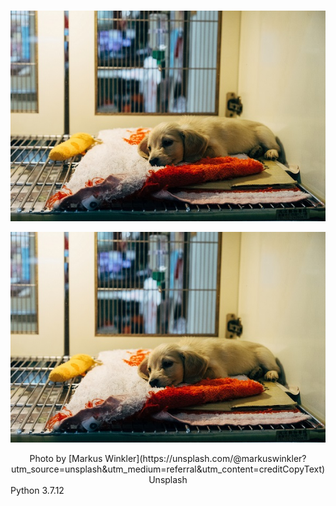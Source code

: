 # 

<p align="center">
    <img src="image.jpg" alt>
    
</p>

![Drag Racing](image.jpg "Photo by [Markus Winkler](https://unsplash.com/@markuswinkler?utm_source=unsplash&utm_medium=referral&utm_content=creditCopyText) Unsplash")

<center>Photo by [Markus Winkler](https://unsplash.com/@markuswinkler?utm_source=unsplash&utm_medium=referral&utm_content=creditCopyText) Unsplash</center>
Python 3.7.12
